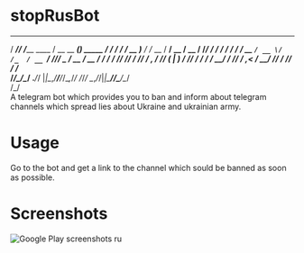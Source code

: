 # stopRusBot
   _____ __              ____                  _             ______      __        ____        __ 
  / ___// /_____  ____  / __ \__  ____________(_)___ _____  / ____/___ _/ /_____  / __ )____  / /_
  \__ \/ __/ __ \/ __ \/ /_/ / / / / ___/ ___/ / __ `/ __ \/ /_  / __ `/ //_/ _ \/ __  / __ \/ __/
 ___/ / /_/ /_/ / /_/ / _, _/ /_/ (__  |__  ) / /_/ / / / / __/ / /_/ / ,< /  __/ /_/ / /_/ / /_  
/____/\__/\____/ .___/_/ |_|\__,_/____/____/_/\__,_/_/ /_/_/    \__,_/_/|_|\___/_____/\____/\__/  
              /_/                                                                                 
A telegram bot which provides you to ban and inform about telegram channels which spread lies about Ukraine and ukrainian army.
# Usage
Go to the bot and get a link to the channel which sould be banned as soon as possible.
# Screenshots
![Google Play screenshots  ru](https://user-images.githubusercontent.com/51232472/161388239-3dbc9a12-44f2-48d1-872d-22a8d71b3395.png)
